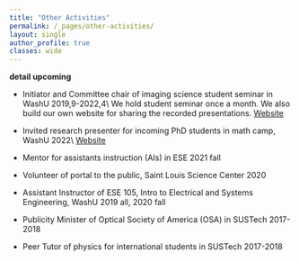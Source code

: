 ```yaml
---
title: "Other Activities"
permalink: /_pages/other-activities/
layout: single
author_profile: true
classes: wide
---
```

__detail upcoming__
- Initiator and Committee chair of imaging science student seminar in WashU      2019,9-2022,4\\
We hold student seminar once a month. We also build our own website for sharing the recorded presentations. [Website](https://sites.wustl.edu/imagingscienceseminar/)

- Invited research presenter for incoming PhD students in math camp, WashU         2022\\
  [Website](https://wiry-salary-f6f.notion.site/Research-Talk-The-Point-Spread-Function-in-Practice-f6d544fe6d014e42af5e86b67af14309)
- Mentor for assistants instruction (AIs) in ESE     2021 fall
- Volunteer of portal to the public, Saint Louis Science Center    2020
- Assistant Instructor of ESE 105, Intro to Electrical and Systems Engineering, WashU     2019 all, 2020 fall
- Publicity Minister of Optical Society of America (OSA) in SUSTech    2017-2018
- Peer Tutor of physics for international students in SUSTech    2017-2018